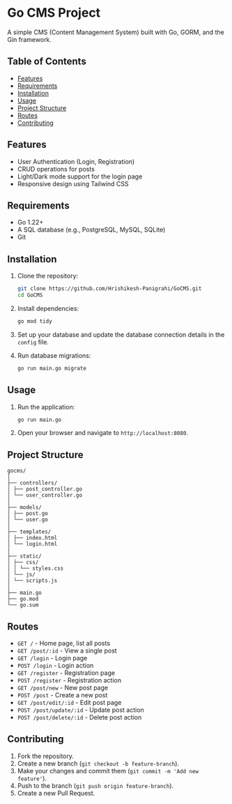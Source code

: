 # Go CMS Project

A simple CMS (Content Management System) built with Go, GORM, and the Gin framework.

## Table of Contents

- [Features](#features)
- [Requirements](#requirements)
- [Installation](#installation)
- [Usage](#usage)
- [Project Structure](#project-structure)
- [Routes](#routes)
- [Contributing](#contributing)

## Features

- User Authentication (Login, Registration)
- CRUD operations for posts
- Light/Dark mode support for the login page
- Responsive design using Tailwind CSS

## Requirements

- Go 1.22+
- A SQL database (e.g., PostgreSQL, MySQL, SQLite)
- Git

## Installation

1. Clone the repository:

   ```sh
   git clone https://github.com/Hrishikesh-Panigrahi/GoCMS.git
   cd GoCMS
   ```

2. Install dependencies:

   ```sh
   go mod tidy
   ```

3. Set up your database and update the database connection details in the `config` file.

4. Run database migrations:

   ```sh
   go run main.go migrate
   ```

## Usage

1. Run the application:

   ```sh
   go run main.go
   ```

2. Open your browser and navigate to `http://localhost:8080`.

## Project Structure

```
gocms/
│
├── controllers/
│ ├── post_controller.go
│ └── user_controller.go
│
├── models/
│ ├── post.go
│ └── user.go
│
├── templates/
│ ├── index.html
│ └── login.html
│
├── static/
│ ├── css/
│ │ └── styles.css
│ └── js/
│ └── scripts.js
│
├── main.go
├── go.mod
└── go.sum
```

## Routes

- `GET /` - Home page, list all posts
- `GET /post/:id` - View a single post
- `GET /login` - Login page
- `POST /login` - Login action
- `GET /register` - Registration page
- `POST /register` - Registration action
- `GET /post/new` - New post page
- `POST /post` - Create a new post
- `GET /post/edit/:id` - Edit post page
- `POST /post/update/:id` - Update post action
- `POST /post/delete/:id` - Delete post action

## Contributing

1. Fork the repository.
2. Create a new branch (`git checkout -b feature-branch`).
3. Make your changes and commit them (`git commit -m 'Add new feature'`).
4. Push to the branch (`git push origin feature-branch`).
5. Create a new Pull Request.
